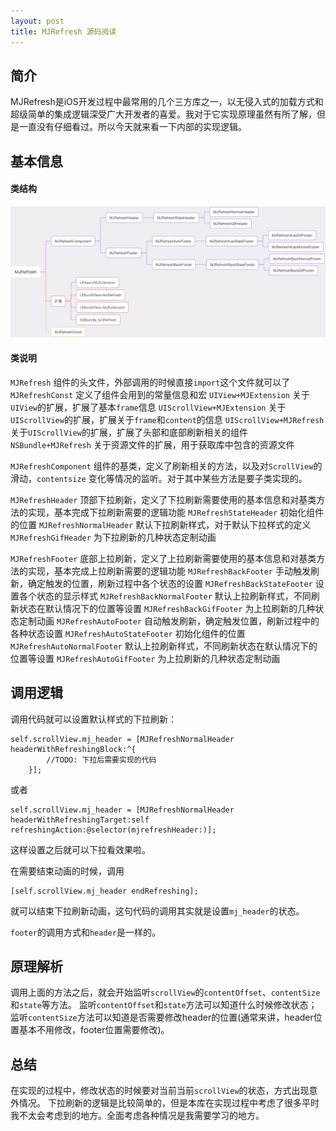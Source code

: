 ```yaml
---
layout: post
title: MJRefresh 源码阅读
---
```

## 简介
MJRefresh是iOS开发过程中最常用的几个三方库之一，以无侵入式的加载方式和超级简单的集成逻辑深受广大开发者的喜爱。我对于它实现原理虽然有所了解，但是一直没有仔细看过。所以今天就来看一下内部的实现逻辑。
## 基本信息
#### 类结构
![MJRefresh类结构](/assets/images/MJRefresh%E7%B1%BB%E7%BB%93%E6%9E%84.png)
#### 类说明
`MJRefresh` 组件的头文件，外部调用的时候直接`import`这个文件就可以了
`MJRefreshConst` 定义了组件会用到的常量信息和宏
`UIView+MJExtension` 关于`UIView`的扩展，扩展了基本`frame`信息
`UIScrollView+MJExtension` 关于`UIScrollView`的扩展，扩展关于`frame`和`content`的信息
`UIScrollView+MJRefresh` 关于`UIScrollView`的扩展，扩展了头部和底部刷新相关的组件
`NSBundle+MJRefresh` 关于资源文件的扩展，用于获取库中包含的资源文件

`MJRefreshComponent` 组件的基类，定义了刷新相关的方法，以及对`ScrollView`的滑动，`contentsize` 变化等情况的监听。对于其中某些方法是要子类实现的。

`MJRefreshHeader` 顶部下拉刷新，定义了下拉刷新需要使用的基本信息和对基类方法的实现，基本完成下拉刷新需要的逻辑功能
`MJRefreshStateHeader` 初始化组件的位置
`MJRefreshNormalHeader` 默认下拉刷新样式，对于默认下拉样式的定义
`MJRefreshGifHeader` 为下拉刷新的几种状态定制动画

`MJRefreshFooter` 底部上拉刷新，定义了上拉刷新需要使用的基本信息和对基类方法的实现，基本完成上拉刷新需要的逻辑功能
`MJRefreshBackFooter` 手动触发刷新，确定触发的位置，刷新过程中各个状态的设置
`MJRefreshBackStateFooter` 设置各个状态的显示样式
`MJRefreshBackNormalFooter` 默认上拉刷新样式，不同刷新状态在默认情况下的位置等设置
`MJRefreshBackGifFooter` 为上拉刷新的几种状态定制动画
`MJRefreshAutoFooter` 自动触发刷新，确定触发位置，刷新过程中的各种状态设置
`MJRefreshAutoStateFooter` 初始化组件的位置
`MJRefreshAutoNormalFooter` 默认上拉刷新样式，不同刷新状态在默认情况下的位置等设置
`MJRefreshAutoGifFooter` 为上拉刷新的几种状态定制动画

## 调用逻辑
调用代码就可以设置默认样式的下拉刷新：
```
self.scrollView.mj_header = [MJRefreshNormalHeader headerWithRefreshingBlock:^{
        //TODO: 下拉后需要实现的代码
    }];
```
或者 
```
self.scrollView.mj_header = [MJRefreshNormalHeader headerWithRefreshingTarget:self refreshingAction:@selector(mjrefreshHeader:)];
```
这样设置之后就可以下拉看效果啦。

在需要结束动画的时候，调用
```
[self.scrollView.mj_header endRefreshing];
```
就可以结束下拉刷新动画，这句代码的调用其实就是设置`mj_header`的状态。

`footer`的调用方式和`header`是一样的。
## 原理解析
调用上面的方法之后，就会开始监听`scrollView`的`contentOffset`、`contentSize`和`state`等方法。
监听`contentOffset`和`state`方法可以知道什么时候修改状态；
监听`contentSize`方法可以知道是否需要修改header的位置(通常来讲，header位置基本不用修改，footer位置需要修改)。

## 总结
在实现的过程中，修改状态的时候要对当前当前`scrollView`的状态，方式出现意外情况。
下拉刷新的逻辑是比较简单的，但是本库在实现过程中考虑了很多平时我不太会考虑到的地方。全面考虑各种情况是我需要学习的地方。
